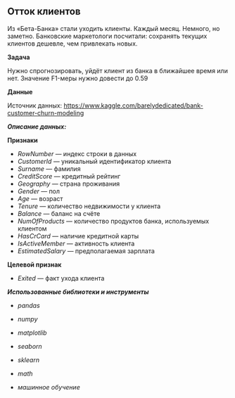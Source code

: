 ## Отток клиентов


Из «Бета-Банка» стали уходить клиенты. Каждый месяц. Немного, но заметно. Банковские маркетологи посчитали: сохранять текущих клиентов дешевле, чем привлекать новых.

**Задача**

Нужно спрогнозировать, уйдёт клиент из банка в ближайшее время или нет. Значение F1-меры нужно довести до 0.59

**Данные**

Источник данных: https://www.kaggle.com/barelydedicated/bank-customer-churn-modeling

***Описание данных:***

**Признаки**

- *RowNumber* — индекс строки в данных
- *CustomerId* — уникальный идентификатор клиента
- *Surname* — фамилия
- *CreditScore* — кредитный рейтинг
- *Geography* — страна проживания
- *Gender* — пол
- *Age* — возраст
- *Tenure* — количество недвижимости у клиента
- *Balance* — баланс на счёте
- *NumOfProducts* — количество продуктов банка, используемых клиентом
- *HasCrCard* — наличие кредитной карты
- *IsActiveMember* — активность клиента
- *EstimatedSalary* — предполагаемая зарплата

**Целевой признак**

- *Exited* — факт ухода клиента

***Использованные библиотеки и инструменты***

- *pandas*
- *numpy*
- *matplotlib*
- *seaborn*
- *sklearn*

- *math*
- *машинное обучение*
